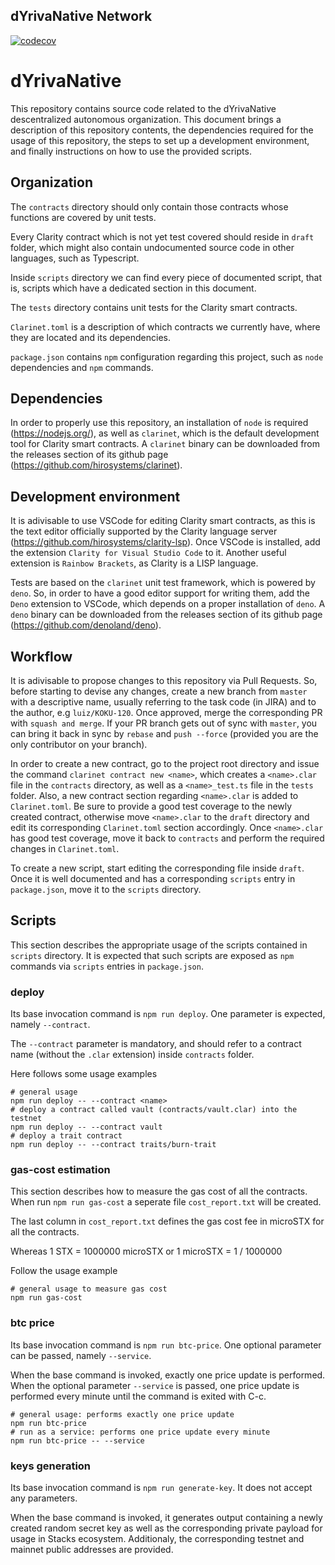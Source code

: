 ## dYrivaNative Network
[![codecov](https://codecov.io/gh/Koku-Stacks/contracts/branch/master/graph/badge.svg?token=HATLM28JPR)](https://codecov.io/gh/Koku-Stacks/contracts)

# dYrivaNative

This repository contains source code related to the dYrivaNative descentralized autonomous organization.
This document brings a description of this repository contents, the dependencies required for the usage of this repository, the steps to set up a development environment, and finally instructions on how to use the provided scripts.

## Organization

The `contracts` directory should only contain those contracts whose functions are covered by unit tests.

Every Clarity contract which is not yet test covered should reside in `draft` folder, which might also contain undocumented source code in other languages, such as Typescript.

Inside `scripts` directory we can find every piece of documented script, that is, scripts which have a dedicated section in this document.

The `tests` directory contains unit tests for the Clarity smart contracts.

`Clarinet.toml` is a description of which contracts we currently have, where they are located and its dependencies.

`package.json` contains `npm` configuration regarding this project, such as `node` dependencies and `npm` commands.

## Dependencies

In order to properly use this repository, an installation of `node` is required (https://nodejs.org/), as well as `clarinet`, which is the default development tool for Clarity smart contracts. A `clarinet` binary can be downloaded from the releases section of its github page (https://github.com/hirosystems/clarinet).

## Development environment

It is adivisable to use VSCode for editing Clarity smart contracts, as this is the text editor officially supported by the Clarity language server (https://github.com/hirosystems/clarity-lsp). Once VSCode is installed, add the extension `Clarity for Visual Studio Code` to it. Another useful extension is `Rainbow Brackets`, as Clarity is a LISP language.

Tests are based on the `clarinet` unit test framework, which is powered by `deno`. So, in order to have a good editor support for writing them, add the `Deno` extension to VSCode, which depends on a proper installation of `deno`. A `deno` binary can be downloaded from the releases section of its github page (https://github.com/denoland/deno).

## Workflow

It is adivisable to propose changes to this repository via Pull Requests. So, before starting to devise any changes, create a new branch from `master` with a descriptive name, usually referring to the task code (in JIRA) and to the author, e.g `luiz/KOKU-120`. Once approved, merge the corresponding PR with `squash and merge`. If your PR branch gets out of sync with `master`, you can bring it back in sync by `rebase` and `push --force` (provided you are the only contributor on your branch).

In order to create a new contract, go to the project root directory and issue the command `clarinet contract new <name>`, which creates a `<name>.clar` file in the `contracts` directory, as well as a `<name>_test.ts` file in the `tests` folder. Also, a new contract section regarding `<name>.clar` is added to `Clarinet.toml`. Be sure to provide a good test coverage to the newly created contract, otherwise move `<name>.clar` to the `draft` directory and edit its corresponding `Clarinet.toml` section accordingly. Once `<name>.clar` has good test coverage, move it back to `contracts` and perform the required changes in `Clarinet.toml`.

To create a new script, start editing the corresponding file inside `draft`. Once it is well documented and has a corresponding `scripts` entry in `package.json`, move it to the `scripts` directory.

## Scripts

This section describes the appropriate usage of the scripts contained in `scripts` directory. It is expected that such scripts are exposed as `npm` commands via `scripts` entries in `package.json`.

### deploy

Its base invocation command is `npm run deploy`. One parameter is expected, namely `--contract`.

The `--contract` parameter is mandatory, and should refer to a contract name (without the `.clar` extension) inside `contracts` folder.

Here follows some usage examples

    # general usage
    npm run deploy -- --contract <name>
    # deploy a contract called vault (contracts/vault.clar) into the testnet
    npm run deploy -- --contract vault
    # deploy a trait contract
    npm run deploy -- --contract traits/burn-trait

### gas-cost estimation

This section describes how to measure the gas cost of all the contracts. When run `npm run gas-cost` a seperate file `cost_report.txt` will be created.

The last column in `cost_report.txt` defines the gas cost fee in microSTX for all the contracts.

Whereas 1 STX = 1000000 microSTX or 1 microSTX = 1 / 1000000

Follow the usage example

    # general usage to measure gas cost
    npm run gas-cost

### btc price

Its base invocation command is `npm run btc-price`. One optional parameter can be passed, namely `--service`.

When the base command is invoked, exactly one price update is performed.
When the optional parameter `--service` is passed, one price update is performed every minute until the command is exited with C-c.

    # general usage: performs exactly one price update
    npm run btc-price
    # run as a service: performs one price update every minute
    npm run btc-price -- --service

### keys generation

Its base invocation command is `npm run generate-key`. It does not accept any parameters.

When the base command is invoked, it generates output containing a newly created random secret key as well as the corresponding private payload for usage in Stacks ecosystem.
Additionaly, the corresponding testnet and mainnet public addresses are provided. 